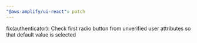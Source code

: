 ```yaml
---
"@aws-amplify/ui-react": patch
---
```


fix(authenticator): Check first radio button from unverified user attributes so that default value is selected
